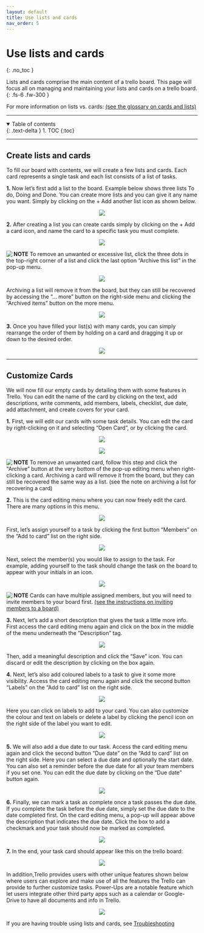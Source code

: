 ```yaml
---
layout: default
title: Use lists and cards
nav_order: 5
---
```


# Use lists and cards
{: .no_toc }

Lists and cards comprise the main content of a trello board. This page will focus all on managing and maintaining your lists and cards on a trello board.
{: .fs-6 .fw-300 }

For more information on lists vs. cards: [(see the glossary on cards and lists)](https://cheesypudding.github.io/Jasper-Test-Docs/docs/search/)

---

<details open markdown="block">
  <summary>
    Table of contents
  </summary>
  {: .text-delta }
1. TOC
{:toc}
</details>

---

## Create lists and cards
To fill our board with contents, we will create a few lists and cards. Each card represents a single task and each list consists of a list of tasks.


**1.** Now let’s first add a list to the board. Example below shows three lists To do, Doing and Done. You can create more lists and you can give it any name you want. Simply by clicking on the + Add another list icon as shown below.

<p align="center">
  <img src="https://github.com/CheesyPudding/Jasper-Test-Docs/blob/gh-pages/assets/images/create-lists-and-cards-step-1.png?raw=true">
</p>

**2.** After creating a list you can create cards simply by clicking on the + Add a card icon, and name the card to a specific task you must complete.

<p align="center">
  <img src="https://github.com/CheesyPudding/Jasper-Test-Docs/blob/gh-pages/assets/images/create-lists-and-cards-step-2.png?raw=true">
</p>

<img align="left" src="https://github.com/CheesyPudding/Jasper-Test-Docs/blob/gh-pages/assets/images/alert.png?raw=true">**NOTE** To remove an unwanted or excessive list, click the three dots in the top-right corner of a list and click the last option “Archive this list” in the pop-up menu.

<p align="center">
  <img src="https://github.com/CheesyPudding/Jasper-Test-Docs/blob/gh-pages/assets/images/create-lists-and-cards-step-2-NOTE.PNG?raw=true">
</p>

Archiving a list will remove it from the board, but they can still be recovered by accessing the “... more” button on the right-side menu and clicking the “Archived items” button on the more menu. 

<p align="center">
  <img src="https://github.com/CheesyPudding/Jasper-Test-Docs/blob/gh-pages/assets/images/create-lists-and-cards-step-2-NOTE-2.PNG?raw=true">
</p>

**3.** Once you have filled your list(s) with many cards, you can simply rearrange the order of them by holding on a card and dragging it up or down to the desired order.

<p align="center">
  <img src="https://github.com/CheesyPudding/Jasper-Test-Docs/blob/gh-pages/assets/images/create-lists-and-cards-step-3.PNG?raw=true">
</p>


---


## Customize Cards
We will now fill our empty cards by detailing them with some features in Trello. You can edit the name of the card by clicking on the text, add descriptions, write comments, add members, labels, checklist, due date, add attachment, and create covers for your card.

**1.** First, we will edit our cards with some task details. You can edit the card by right-clicking on it and selecting “Open Card”, or by clicking the card.

<p align="center">
  <img src="https://github.com/CheesyPudding/Jasper-Test-Docs/blob/gh-pages/assets/images/customize-cards-step-1.png?raw=true">
</p>

<p align="center">
  <img src="https://github.com/CheesyPudding/Jasper-Test-Docs/blob/gh-pages/assets/images/custimize-cards-step-1-2.png?raw=true">
</p>

<img align="left" src="https://github.com/CheesyPudding/Jasper-Test-Docs/blob/gh-pages/assets/images/alert.png?raw=true">**NOTE** To remove an unwanted card, follow this step and click the "Archive” button at the very bottom of the pop-up editing menu when right-clicking a card. Archiving a card will remove it from the board, but they can still be recovered the same way as a list. (see the note on archiving a list for recovering a card)

**2.** This is the card editing menu where you can now freely edit the card. There are many options in this menu. 

<p align="center">
  <img src="https://github.com/CheesyPudding/Jasper-Test-Docs/blob/gh-pages/assets/images/customize-cards-step-2 -&-step-4.png?raw=true">
</p>

First, let’s assign yourself to a task by clicking the first button “Members” on the “Add to card” list on the right side.

<p align="center">
  <img src="https://github.com/CheesyPudding/Jasper-Test-Docs/blob/gh-pages/assets/images/customize-cards-step-2-2.PNG?raw=true">
</p>

Next, select the member(s) you would like to assign to the task. For example, adding yourself to the task should change the task on the board to appear with your initials in an icon.

<p align="center">
  <img src="https://github.com/CheesyPudding/Jasper-Test-Docs/blob/gh-pages/assets/images/customize-cards-step-2-3.PNG?raw=true">
</p>

<img align="left" src="https://github.com/CheesyPudding/Jasper-Test-Docs/blob/gh-pages/assets/images/alert.png?raw=true">**NOTE** Cards can have multiple assigned members, but you will need to invite members to your board first. [(see the instructions on inviting members to a board)](https://cheesypudding.github.io/Jasper-Test-Docs/docs/customization/)

**3.** Next, let’s add a short description that gives the task a little more info. First access the card editing menu again and click on the box in the middle of the menu underneath the “Description” tag. 

<p align="center">
  <img src="https://github.com/CheesyPudding/Jasper-Test-Docs/blob/gh-pages/assets/images/customize-cards-step-3.PNG?raw=true">
</p>

Then, add a meaningful description and click the “Save” icon. You can discard or edit the description by clicking on the box again.

**4.** Next, let’s also add coloured labels to a task to give it some more visibility. Access the card editing menu again and click the second button “Labels” on the “Add to card” list on the right side.

<p align="center">
  <img src="https://github.com/CheesyPudding/Jasper-Test-Docs/blob/gh-pages/assets/images/customize-cards-step-2 -&-step-4.png?raw=true">
</p>

Here you can click on labels to add to your card. You can also customize the colour and text on labels or delete a label by clicking the pencil icon on the right side of the label you want to edit. 

<p align="center">
  <img src="https://github.com/CheesyPudding/Jasper-Test-Docs/blob/gh-pages/assets/images/customize-cards-step-4-2.PNG?raw=true">
</p>

**5.** We will also add a due date to our task. Access the card editing menu again and click the second button “Due date” on the “Add to card” list on the right side. 
Here you can select a due date and optionally the start date. You can also set a reminder before the due date for all your team members if you set one. You can edit the due date by clicking on the “Due date” button again.

<p align="center">
  <img src="https://github.com/CheesyPudding/Jasper-Test-Docs/blob/gh-pages/assets/images/customize-cards-step-5.PNG?raw=true">
</p>

**6.** Finally, we can mark a task as complete once a task passes the due date. If you complete the task before the due date, simply set the due date to the date completed first. 
On the card editing menu, a pop-up will appear above the description that indicates the due date. Click the box to add a checkmark and your task should now be marked as completed.

<p align="center">
  <img src="https://github.com/CheesyPudding/Jasper-Test-Docs/blob/gh-pages/assets/images/customize-cards-step-6.PNG?raw=true">
</p>

**7.** In the end, your task card should appear like this on the trello board:

<p align="center">
  <img src="https://github.com/CheesyPudding/Jasper-Test-Docs/blob/gh-pages/assets/images/customize-cards-step-7.PNG?raw=true">
</p>

In addition,Trello provides users with other unique features shown below where users can explore and make use of all the features the Trello can provide to further customize tasks. Power-Ups are a notable feature which let users integrate other third party apps such as a calendar or Google-Drive to have all documents and info in Trello.

<p align="center">
  <img src="https://github.com/CheesyPudding/Jasper-Test-Docs/blob/gh-pages/assets/images/customize-cards-step-7-2.png?raw=true">
</p>

If you are having trouble using lists and cards, see [Troubleshooting](https://cheesypudding.github.io/Jasper-Test-Docs/docs/index-test/)
